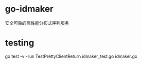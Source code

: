 # go-idmaker
 安全可靠的高性能分布式序列服务


# testing

go test -v -run TestPrettyClientReturn  idmaker_test.go idmaker.go 
